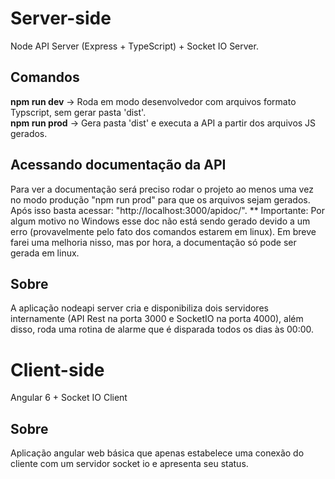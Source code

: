 ﻿# Server-side
Node API Server (Express + TypeScript) + Socket IO Server.

## Comandos
**npm run dev**  -> Roda em modo desenvolvedor com arquivos formato Typscript, sem gerar pasta 'dist'.\
**npm run prod** -> Gera pasta 'dist' e executa a API a partir dos arquivos JS gerados.

## Acessando documentação da API
Para ver a documentação será preciso rodar o projeto ao menos uma vez no modo produção "npm run prod" para que os arquivos sejam gerados. Após isso basta acessar: "http://localhost:3000/apidoc/".
** Importante: Por algum motivo no Windows esse doc não está sendo gerado devido a um erro (provavelmente pelo fato dos comandos estarem em linux). Em breve farei uma melhoria nisso, mas por hora, a documentação só pode ser gerada em linux.

## Sobre
A aplicação nodeapi server cria e disponibiliza dois servidores internamente (API Rest na porta 3000 e SocketIO na porta 4000), além disso, roda uma rotina de alarme que é disparada todos os dias às 00:00.


# Client-side
Angular 6  + Socket IO Client

## Sobre
Aplicação angular web básica que apenas estabelece uma conexão do cliente com um servidor socket io e apresenta seu status.
